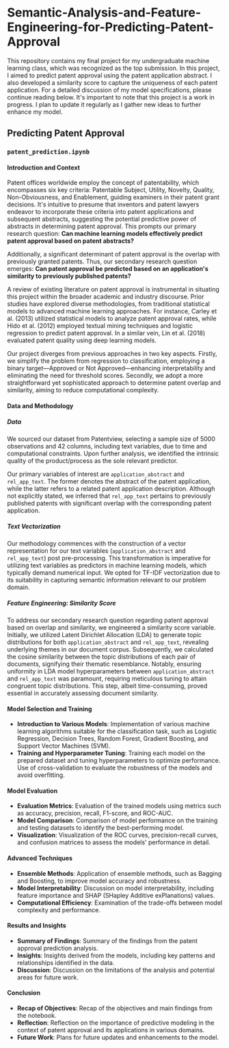 # Semantic-Analysis-and-Feature-Engineering-for-Predicting-Patent-Approval

This repository contains my final project for my undergraduate machine learning class, which was recognized as the top submission. In this project, I aimed to predict patent approval using the patent application abstract. I also developed a similarity score to capture the uniqueness of each patent application. For a detailed discussion of my model specifications, please continue reading below. It's important to note that this project is a work in progress. I plan to update it regularly as I gather new ideas to further enhance my model.

## Predicting Patent Approval

### `patent_prediction.ipynb`

#### Introduction and Context

Patent offices worldwide employ the concept of patentability, which encompasses six key criteria: Patentable Subject, Utility, Novelty, Quality, Non-Obviousness, and Enablement, guiding examiners in their patent grant decisions. It's intuitive to presume that inventors and patent lawyers endeavor to incorporate these criteria into patent applications and subsequent abstracts, suggesting the potential predictive power of abstracts in determining patent approval. This prompts our primary research question: **Can machine learning models effectively predict patent approval based on patent abstracts?**

Additionally, a significant determinant of patent approval is the overlap with previously granted patents. Thus, our secondary research question emerges: **Can patent approval be predicted based on an application's similarity to previously published patents?** 

A review of existing literature on patent approval is instrumental in situating this project within the broader academic and industry discourse. Prior studies have explored diverse methodologies, from traditional statistical models to advanced machine learning approaches. For instance, Carley et al. (2013) utilized statistical models to analyze patent approval rates, while Hido et al. (2012) employed textual mining techniques and logistic regression to predict patent approval. In a similar vein, Lin et al. (2018) evaluated patent quality using deep learning models.

Our project diverges from previous approaches in two key aspects. Firstly, we simplify the problem from regression to classification, employing a binary target—Approved or Not Approved—enhancing interpretability and eliminating the need for threshold scores. Secondly, we adopt a more straightforward yet sophisticated approach to determine patent overlap and similarity, aiming to reduce computational complexity.

#### Data and Methodology

##### Data

We sourced our dataset from Patentview, selecting a sample size of 5000 observations and 42 columns, including text variables, due to time and computational constraints. Upon further analysis, we identified the intrinsic quality of the product/process as the sole relevant predictor.

Our primary variables of interest are `application_abstract` and `rel_app_text`. The former denotes the abstract of the patent application, while the latter refers to a related patent application description. Although not explicitly stated, we inferred that `rel_app_text` pertains to previously published patents with significant overlap with the corresponding patent application.

##### Text Vectorization

Our methodology commences with the construction of a vector representation for our text variables (`application_abstract` and `rel_app_text`) post pre-processing. This transformation is imperative for utilizing text variables as predictors in machine learning models, which typically demand numerical input. We opted for TF-IDF vectorization due to its suitability in capturing semantic information relevant to our problem domain.

##### Feature Engineering: Similarity Score

To address our secondary research question regarding patent approval based on overlap and similarity, we engineered a similarity score variable. Initially, we utilized Latent Dirichlet Allocation (LDA) to generate topic distributions for both `application_abstract` and `rel_app_text`, revealing underlying themes in our document corpus. Subsequently, we calculated the cosine similarity between the topic distributions of each pair of documents, signifying their thematic resemblance. Notably, ensuring uniformity in LDA model hyperparameters between `application_abstract` and `rel_app_text` was paramount, requiring meticulous tuning to attain congruent topic distributions. This step, albeit time-consuming, proved essential in accurately assessing document similarity.

#### Model Selection and Training

- **Introduction to Various Models**: Implementation of various machine learning algorithms suitable for the classification task, such as Logistic Regression, Decision Trees, Random Forest, Gradient Boosting, and Support Vector Machines (SVM).
- **Training and Hyperparameter Tuning**: Training each model on the prepared dataset and tuning hyperparameters to optimize performance. Use of cross-validation to evaluate the robustness of the models and avoid overfitting.

#### Model Evaluation

- **Evaluation Metrics**: Evaluation of the trained models using metrics such as accuracy, precision, recall, F1-score, and ROC-AUC. 
- **Model Comparison**: Comparison of model performance on the training and testing datasets to identify the best-performing model.
- **Visualization**: Visualization of the ROC curves, precision-recall curves, and confusion matrices to assess the models' performance in detail.

#### Advanced Techniques

- **Ensemble Methods**: Application of ensemble methods, such as Bagging and Boosting, to improve model accuracy and robustness.
- **Model Interpretability**: Discussion on model interpretability, including feature importance and SHAP (SHapley Additive exPlanations) values.
- **Computational Efficiency**: Examination of the trade-offs between model complexity and performance.

#### Results and Insights

- **Summary of Findings**: Summary of the findings from the patent approval prediction analysis.
- **Insights**: Insights derived from the models, including key patterns and relationships identified in the data.
- **Discussion**: Discussion on the limitations of the analysis and potential areas for future work.

#### Conclusion

- **Recap of Objectives**: Recap of the objectives and main findings from the notebook.
- **Reflection**: Reflection on the importance of predictive modeling in the context of patent approval and its applications in various domains.
- **Future Work**: Plans for future updates and enhancements to the model.

